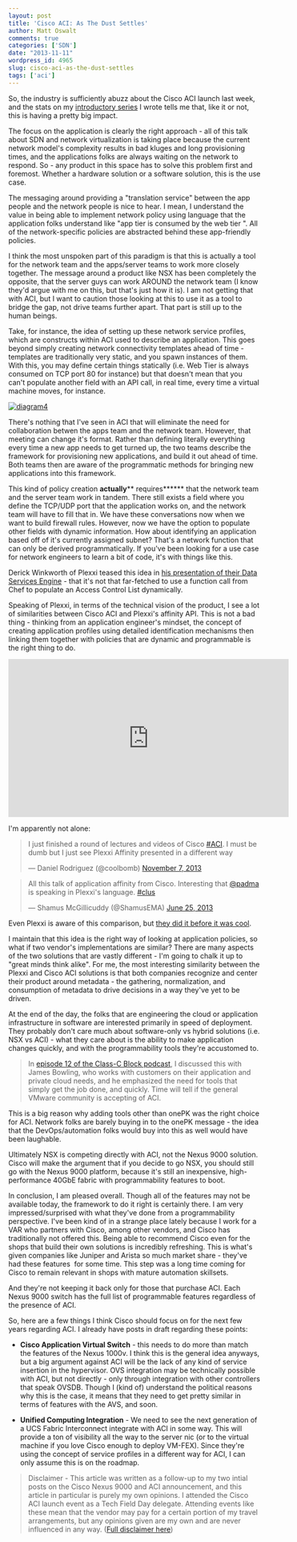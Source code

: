 ```yaml
---
layout: post
title: 'Cisco ACI: As The Dust Settles'
author: Matt Oswalt
comments: true
categories: ['SDN']
date: "2013-11-11"
wordpress_id: 4965
slug: cisco-aci-as-the-dust-settles
tags: ['aci']
---
```



So, the industry is sufficiently abuzz about the Cisco ACI launch last week, and the stats on my [introductory series](https://keepingitclassless.net/2013/11/insieme-and-cisco-aci-part-2-aci-and-programmability/) I wrote tells me that, like it or not, this is having a pretty big impact.

The focus on the application is clearly the right approach - all of this talk about SDN and network virtualization is taking place because the current network model's complexity results in bad kluges and long provisioning times, and the applications folks are always waiting on the network to respond. So - any product in this space has to solve this problem first and foremost. Whether a hardware solution or a software solution, this is the use case.

The messaging around providing a "translation service" between the app people and the network people is nice to hear. I mean, I understand the value in being able to implement network policy using language that the application folks understand like "app tier is consumed by the web tier ". All of the network-specific policies are abstracted behind these app-friendly policies.

I think the most unspoken part of this paradigm is that this is actually a tool for the network team and the apps/server teams to work more closely together. The message around a product like NSX has been completely the opposite, that the server guys can work AROUND the network team (I know they'd argue with me on this, but that's just how it is). I am not getting that with ACI, but I want to caution those looking at this to use it as a tool to bridge the gap, not drive teams further apart. That part is still up to the human beings.

Take, for instance, the idea of setting up these network service profiles, which are constructs within ACI used to describe an application. This goes beyond simply creating network connectivity templates ahead of time - templates are traditionally very static, and you spawn instances of them. With this, you may define certain things statically (i.e. Web Tier is always consumed on TCP port 80 for instance) but that doesn't mean that you can't populate another field with an API call, in real time, every time a virtual machine moves, for instance.

[![diagram4](assets/2013/11/diagram4.png)](assets/2013/11/diagram4.png)

There's nothing that I've seen in ACI that will eliminate the need for collaboration betwen the apps team and the network team. However, that meeting can change it's format. Rather than defining literally everything every time a new app needs to get turned up, the two teams describe the framework for provisioning new applications, and build it out ahead of time. Both teams then are aware of the programmatic methods for bringing new applications into this framework.

This kind of policy creation **actually**** requires****** that the network team and the server team work in tandem. There still exists a field where you define the TCP/UDP port that the application works on, and the network team will have to fill that in. We have these conversations now when we want to build firewall rules. However, now we have the option to populate other fields with dynamic information. How about identifying an application based off of it's currently assigned subnet? That's a network function that can only be derived programmatically. If you've been looking for a use case for network engineers to learn a bit of code, it's with things like this.

Derick Winkworth of Plexxi teased this idea in [his presentation of their Data Services Engine](https://keepingitclassless.net/2013/10/plexxi-optimized-workload-and-workflow/) - that it's not that far-fetched to use a function call from Chef to populate an Access Control List dynamically.

Speaking of Plexxi, in terms of the technical vision of the product, I see a lot of similarities between Cisco ACI and Plexxi's affinity API. This is not a bad thing - thinking from an application engineer's mindset, the concept of creating application profiles using detailed identification mechanisms then linking them together with policies that are dynamic and programmable is the right thing to do.

<div style="text-align: center"><iframe width="560" height="315" src="http://www.youtube.com/embed/ka8QG7S8ir0" frameborder="0" allowfullscreen></iframe></div>

I'm apparently not alone:

<blockquote class="twitter-tweet" lang="en"><p lang="en" dir="ltr">I just finished a round of lectures and videos of Cisco <a href="https://twitter.com/hashtag/ACI?src=hash">#ACI</a>. I must be dumb but I just see Plexxi Affinity presented in a different way</p>&mdash; Daniel Rodriguez (@coolbomb) <a href="https://twitter.com/coolbomb/status/398571817788391424">November 7, 2013</a></blockquote>
<script async src="//platform.twitter.com/widgets.js" charset="utf-8"></script>

<blockquote class="twitter-tweet" lang="en"><p lang="en" dir="ltr">All this talk of application affinity from Cisco. Interesting that <a href="https://twitter.com/Padma">@padma</a> is speaking in Plexxi&#39;s language. <a href="https://twitter.com/hashtag/clus?src=hash">#clus</a></p>&mdash; Shamus McGillicuddy (@ShamusEMA) <a href="https://twitter.com/ShamusEMA/status/349548663166611457">June 25, 2013</a></blockquote>
<script async src="//platform.twitter.com/widgets.js" charset="utf-8"></script>

Even Plexxi is aware of this comparison, but [they did it before it was cool](http://www.plexxi.com/2013/06/plexxi-on-cisco-application-driven-networking-is-the-new-black/#sthash.y4TneL5s.AebSL84E.dpbs).

I maintain that this idea is the right way of looking at application policies, so what if two vendor's implementations are similar? There are many aspects of the two solutions that are vastly different - I'm going to chalk it up to "great minds think alike". For me, the most interesting similarity between the Plexxi and Cisco ACI solutions is that both companies recognize and center their product around metadata - the gathering, normalization, and consumption of metadata to drive decisions in a way they've yet to be driven.

At the end of the day, the folks that are engineering the cloud or application infrastructure in software are interested primarily in speed of deployment. They probably don't care much about software-only vs hybrid solutions (i.e. NSX vs ACI) - what they care about is the ability to make application changes quickly, and with the programmability tools they're accustomed to.

> In [episode 12 of the Class-C Block podcast](http://classcblock.com/2013/11/06/show-12-insieme-and-the-nexus-9000/), I discussed this with James Bowling, who works with customers on their application and private cloud needs, and he emphasized the need for tools that simply get the job done, and quickly. Time will tell if the general VMware community is accepting of ACI.

This is a big reason why adding tools other than onePK was the right choice for ACI. Network folks are barely buying in to the onePK message - the idea that the DevOps/automation folks would buy into this as well would have been laughable.

Ultimately NSX is competing directly with ACI, not the Nexus 9000 solution. Cisco will make the argument that if you decide to go NSX, you should still go with the Nexus 9000 platform, because it's still an inexpensive, high-performance 40GbE fabric with programmability features to boot.

In conclusion, I am pleased overall. Though all of the features may not be available today, the framework to do it right is certainly there. I am very impressed/surprised with what they've done from a programmability perspective. I've been kind of in a strange place lately because I work for a VAR who partners with Cisco, among other vendors, and Cisco has traditionally not offered this. Being able to recommend Cisco even for the shops that build their own solutions is incredibly refreshing. This is what's given companies like Juniper and Arista so much market share - they've had these features  for some time. This step was a long time coming for Cisco to remain relevant in shops with mature automation skillsets.

And they're not keeping it back only for those that purchase ACI. Each Nexus 9000 switch has the full list of programmable features regardless of the presence of ACI.

So, here are a few things I think Cisco should focus on for the next few years regarding ACI. I already have posts in draft regarding these points:
	
  * **Cisco Application Virtual Switch** - this needs to do more than match the features of the Nexus 1000v. I think this is the general idea anyways, but a big argument against ACI will be the lack of any kind of service insertion in the hypervisor. OVS integration may be technically possible with ACI, but not directly - only through integration with other controllers that speak OVSDB. Though I (kind of) understand the political reasons why this is the case, it means that they need to get pretty similar in terms of features with the AVS, and soon.

  * **Unified Computing Integration** - We need to see the next generation of a UCS Fabric Interconnect integrate with ACI in some way. This will provide a ton of visibility all the way to the server nic (or to the virtual machine if you love Cisco enough to deploy VM-FEX). Since they're using the concept of service profiles in a different way for ACI, I can only assume this is on the roadmap.

> Disclaimer - This article was written as a follow-up to my two intial posts on the Cisco Nexus 9000 and ACI announcement, and this article in particular is purely my own opinions.
I attended the Cisco ACI launch event as a Tech Field Day delegate. Attending events like these mean that the vendor may pay for a certain portion of my travel arrangements, but any opinions given are my own and are never influenced in any way. ([Full disclaimer here](https://keepingitclassless.net/disclaimers/))

